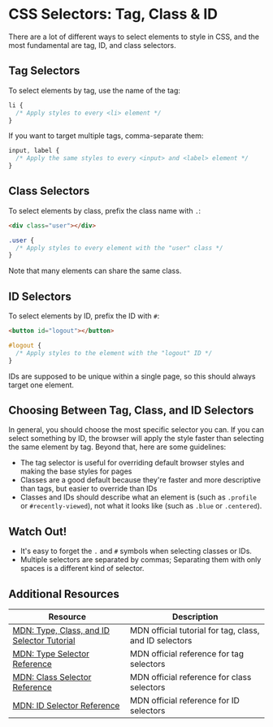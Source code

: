 # CSS Selectors: Tag, Class & ID

There are a lot of different ways to select elements to style in CSS, and the most fundamental are tag, ID, and class selectors.

## Tag Selectors

To select elements by tag, use the name of the tag:

```css
li {
  /* Apply styles to every <li> element */
}
```

If you want to target multiple tags, comma-separate them:

```css
input, label {
  /* Apply the same styles to every <input> and <label> element */
}
```

## Class Selectors

To select elements by class, prefix the class name with `.`:

```html
<div class="user"></div>
```

```css
.user {
  /* Apply styles to every element with the "user" class */
}
```

Note that many elements can share the same class.

## ID Selectors

To select elements by ID, prefix the ID with `#`:

```html
<button id="logout"></button>
```

```css
#logout {
  /* Apply styles to the element with the "logout" ID */
}
```

IDs are supposed to be unique within a single page, so this should always target one element.

## Choosing Between Tag, Class, and ID Selectors

In general, you should choose the most specific selector you can. If you can select something by ID, the browser will apply the style faster than selecting the same element by tag. Beyond that, here are some guidelines:

* The tag selector is useful for overriding default browser styles and making the base styles for pages
* Classes are a good default because they're faster and more descriptive than tags, but easier to override than IDs
* Classes and IDs should describe what an element is (such as `.profile` or `#recently-viewed`), not what it looks like (such as `.blue` or `.centered`).

## Watch Out!

* It's easy to forget the `.` and `#` symbols when selecting classes or IDs.
* Multiple selectors are separated by commas; Separating them with only spaces is a different kind of selector.

## Additional Resources

| Resource | Description |
| --- | --- |
| [MDN: Type, Class, and ID Selector Tutorial](https://developer.mozilla.org/en-US/docs/Learn/CSS/Building_blocks/Selectors/Type_Class_and_ID_Selectors) | MDN official tutorial for tag, class, and ID selectors |
| [MDN: Type Selector Reference](https://developer.mozilla.org/en-US/docs/Web/CSS/Type_selectors) | MDN official reference for tag selectors |
| [MDN: Class Selector Reference](https://developer.mozilla.org/en-US/docs/Web/CSS/Class_selectors) | MDN official reference for class selectors |
| [MDN: ID Selector Reference](https://developer.mozilla.org/en-US/docs/Web/CSS/ID_selectors) | MDN official reference for ID selectors |
